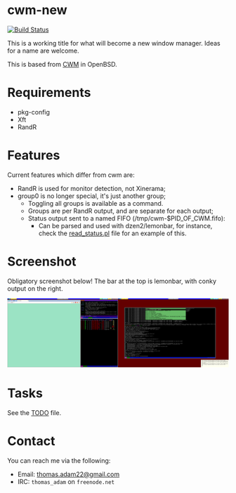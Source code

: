 # cwm-new

[![Build
Status](https://travis-ci.org/ThomasAdam/cwm.svg?branch=new)](https://travis-ci.org/ThomasAdam/cwm)

This is a working title for what will become a new window manager.  Ideas
for a name are welcome.

This is based from
[CWM](http://cvsweb.openbsd.org/cgi-bin/cvsweb/xenocara/app/cwm/) in
OpenBSD.

# Requirements

* pkg-config
* Xft
* RandR

# Features

Current features which differ from cwm are:

* RandR is used for monitor detection, not Xinerama;
* group0 is no longer special, it's just another group;
  * Toggling all groups is available as a command.
  * Groups are per RandR output, and are separate for each output;
  * Status output sent to a named FIFO (/tmp/cwm-$PID_OF_CWM.fifo):
    * Can be parsed and used with dzen2/lemonbar, for instance, check the
	  [read_status.pl](examples/read_status.pl) file for an example of this.

# Screenshot

Obligatory screenshot below!  The bar at the top is lemonbar, with conky
output on the right.

![screenshot](www/screenshot.png)

# Tasks

See the [TODO](TODO.md) file.

# Contact

You can reach me via the following:

* Email:  thomas.adam22@gmail.com
* IRC:	  ```thomas_adam``` on ```freenode.net```
